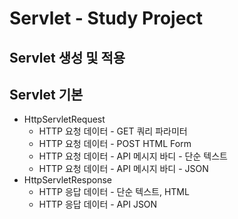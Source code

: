 # Servlet - Study Project
## Servlet 생성 및 적용
## Servlet 기본
- HttpServletRequest
  - HTTP 요청 데이터 - GET 쿼리 파라미터
  - HTTP 요청 데이터 - POST HTML Form
  - HTTP 요청 데이터 - API 메시지 바디 - 단순 텍스트
  - HTTP 요청 데이터 - API 메시지 바디 - JSON
- HttpServletResponse
  - HTTP 응답 데이터 - 단순 텍스트, HTML
  - HTTP 응답 데이터 - API JSON
